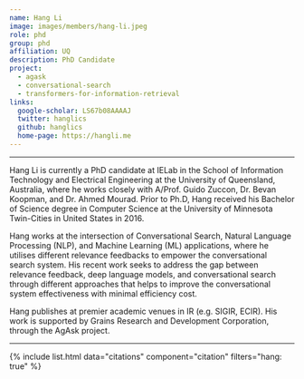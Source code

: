 ```yaml
---
name: Hang Li
image: images/members/hang-li.jpeg
role: phd
group: phd
affiliation: UQ
description: PhD Candidate
project:
  - agask
  - conversational-search
  - transformers-for-information-retrieval
links:
  google-scholar: LS67b08AAAAJ
  twitter: hanglics
  github: hanglics
  home-page: https://hangli.me
---
```


---

Hang Li is currently a PhD candidate at IELab in the School of Information Technology and Electrical Engineering at the University of Queensland, Australia, where he works closely with A/Prof. Guido Zuccon, Dr. Bevan Koopman, and Dr. Ahmed Mourad. Prior to Ph.D, Hang received his Bachelor of Science degree in Computer Science at the University of Minnesota Twin-Cities in United States in 2016.

Hang works at the intersection of Conversational Search, Natural Language Processing (NLP), and Machine Learning (ML) applications, where he utilises different relevance feedbacks to empower the conversational search system. His recent work seeks to address the gap between relevance feedback, deep language models, and conversational search through different approaches that helps to improve the conversational system effectiveness with minimal efficiency cost.

Hang publishes at premier academic venues in IR (e.g. SIGIR, ECIR). His work is supported by Grains Research and Development Corporation, through the AgAsk project.

---

{% include list.html data="citations" component="citation" filters="hang: true" %}
